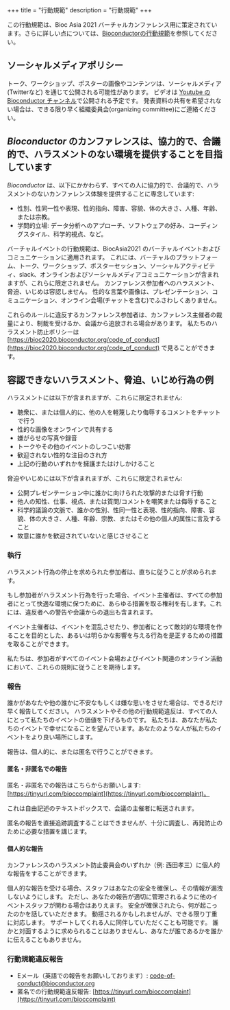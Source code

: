 +++
title = "行動規範"
description = "行動規範"
+++

この行動規範は、Bioc Asia 2021 バーチャルカンファレンス用に策定されています。さらに詳しい点については、[Bioconductorの行動規範](https://www.bioconductor.org/about/code-of-conduct/)を参照してください。
<!-- The original Code of Conduct is copy-pasted and quoted below -->

## ソーシャルメディアポリシー

トーク、ワークショップ、ポスターの画像やコンテンツは、ソーシャルメディア (Twitterなど) を通じて公開される可能性があります。
ビデオは [Youtube の Bioconductor チャンネル](https://www.youtube.com/user/bioconductor)で公開される予定です。
発表資料の共有を希望されない場合は、できる限り早く組織委員会(organizing committee)にご連絡ください。
<!--To avoid confusion, presentations not to be shared should be labeled "Do Not Share" on each slide, as should be posters.-->

## _Bioconductor_ のカンファレンスは、協力的で、合議的で、ハラスメントのない環境を提供することを目指しています

_Bioconductor_ は、以下にかかわらず、すべての人に協力的で、合議的で、ハラスメントのないカンファレンス体験を提供することに専念しています:

* 性別、性同一性や表現、性的指向、障害、容貌、体の大きさ、人種、年齢、または宗教。
* 学問的立場: データ分析へのアプローチ、ソフトウェアの好み、コーディングスタイル、科学的視点、など。

バーチャルイベントの行動規範は、BiocAsia2021 のバーチャルイベントおよびコミュニケーションに適用されます。
これには、バーチャルのプラットフォーム、トーク、ワークショップ、ポスターセッション、ソーシャルアクティビティ、slack、オンラインおよびソーシャルメディアコミュニケーションが含まれますが、これらに限定されません。
カンファレンス参加者へのハラスメント、脅迫、いじめは容認しません。
性的な言葉や画像は、プレゼンテーション、コミュニケーション、オンライン会場(チャットを含む)でふさわしくありません。

これらのルールに違反するカンファレンス参加者は、カンファレンス主催者の裁量により、制裁を受けるか、会議から追放される場合があります。
私たちのハラスメント防止ポリシーは [https://bioc2020.bioconductor.org/code_of_conduct](https://bioc2020.bioconductor.org/code_of_conduct)
で見ることができます。

## 容認できないハラスメント、脅迫、いじめ行為の例

ハラスメントには以下が含まれますが、これらに限定されません:

* 聴衆に、または個人的に、他の人を軽蔑したり侮辱するコメントをチャットで行う
* 性的な画像をオンラインで共有する
* 嫌がらせの写真や録音
* トークやその他のイベントのしつこい妨害
* 歓迎されない性的な注目のされ方
* 上記の行動のいずれかを擁護またはけしかけること

脅迫やいじめには以下が含まれますが、これらに限定されません:

* 公開プレゼンテーション中に誰かに向けられた攻撃的または脅す行動
* 他人の知性、仕事、視点、または質問/コメントを嘲笑または侮辱すること
* 科学的議論の文脈で、誰かの性別、性同一性と表現、性的指向、障害、容貌、体の大きさ、人種、年齢、宗教、またはその他の個人的属性に言及すること
* 故意に誰かを歓迎されていないと感じさせること

### 執行

ハラスメント行為の停止を求められた参加者は、直ちに従うことが求められます。

もし参加者がハラスメント行為を行った場合、イベント主催者は、すべての参加者にとって快適な環境に保つために、あらゆる措置を取る権利を有します。これには、違反者への警告や会議からの退出も含まれます。

イベント主催者は、イベントを混乱させたり、参加者にとって敵対的な環境を作ることを目的とした、あるいは明らかな影響を与える行為を是正するための措置を取ることができます。

私たちは、参加者がすべてのイベント会場およびイベント関連のオンライン活動において、これらの規則に従うことを期待します。

### 報告

誰かがあなたや他の誰かに不安なもしくは嫌な思いをさせた場合は、できるだけ早く報告してください。
ハラスメントやその他の行動規範違反は、すべての人にとって私たちのイベントの価値を下げるものです。
私たちは、あなたが私たちのイベントで幸せになることを望んでいます。あなたのような人が私たちのイベントをより良い場所にします。

報告は、個人的に、または匿名で行うことができます。

#### 匿名・非匿名での報告

匿名・非匿名での報告はこちらからお願いします: [https://tinyurl.com/bioccomplaint](https://tinyurl.com/bioccomplaint)。

これは自由記述のテキストボックスで、会議の主催者に転送されます。

匿名の報告を直接追跡調査することはできませんが、十分に調査し、再発防止のために必要な措置を講じます。

#### 個人的な報告

カンファレンスのハラスメント防止委員会のいずれか（例: 西田孝三）に個人的な報告をすることができます。

個人的な報告を受ける場合、スタッフはあなたの安全を確保し、その情報が漏洩しないようにします。
ただし、あなたの報告が適切に管理されるように他のイベントスタッフが関わる場合はありえます。
安全が確保されたら、何が起こったのかを話していただきます。
動揺されるかもしれませんが、できる限り丁重に対応します。
サポートしてくれる人に同伴していただくことも可能です。
誰かと対面するように求められることはありませんし、あなたが誰であるかを誰かに伝えることもありません。

### 行動規範違反報告

* Eメール（英語での報告をお願いしております）: [code-of-conduct@bioconductor.org](mailto:workshop@bioconductor.org?subject=BioC2019%20code-of-conduct)
* 匿名での行動規範違反報告: [https://tinyurl.com/bioccomplaint](https://tinyurl.com/bioccomplaint)
